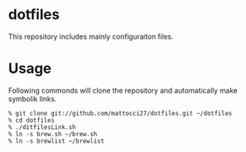 # dotfiles
This repository includes mainly configuraiton files.

# Usage
Following commonds will clone the repository and automatically make symbolik links.
```shell
% git clone git://github.com/mattocci27/dotfiles.git ~/dotfiles
% cd dotfiles
% ./ditfilesLink.sh
% ln -s brew.sh ~/brew.sh
% ln -s brewlist ~/brewlist
```
